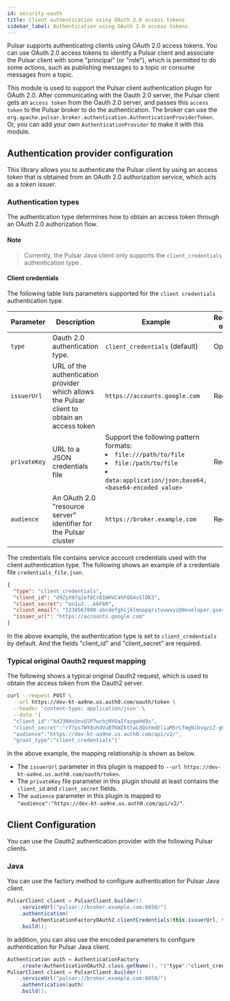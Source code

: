 ```yaml
---
id: security-oauth
title: Client authentication using OAuth 2.0 access tokens
sidebar_label: Authentication using OAuth 2.0 access tokens
---
```


Pulsar supports authenticating clients using OAuth 2.0 access tokens. You can use OAuth 2.0 access tokens to identify a Pulsar client and associate the Pulsar client with some "principal" (or "role"), which is permitted to do some actions, such as publishing messages to a topic or consume messages from a topic.

This module is used to support the Pulsar client authentication plugin for OAuth 2.0. After communicating with the Oauth 2.0 server, the Pulsar client gets an `access token` from the Oauth 2.0 server, and passes this `access token` to the Pulsar broker to do the authentication. The broker can use the `org.apache.pulsar.broker.authentication.AuthenticationProviderToken`. Or, you can add your own `AuthenticationProvider` to make it with this module.

## Authentication provider configuration

This library allows you to authenticate the Pulsar client by using an access token that is obtained from an OAuth 2.0 authorization service, which acts as a _token issuer_.

### Authentication types

The authentication type determines how to obtain an access token through an OAuth 2.0 authorization flow.

#### Note
> Currently, the Pulsar Java client only supports the `client_credentials` authentication type .

#### Client credentials

The following table lists parameters supported for the `client credentials` authentication type.

| Parameter | Description | Example | Required or not |
| --- | --- | --- | --- |
| `type` | Oauth 2.0 authentication type. |  `client_credentials` (default) | Optional |
| `issuerUrl` | URL of the authentication provider which allows the Pulsar client to obtain an access token | `https://accounts.google.com` | Required |
| `privateKey` | URL to a JSON credentials file  | Support the following pattern formats: <br> <li> `file:///path/to/file` <li>`file:/path/to/file` <li> `data:application/json;base64,<base64-encoded value>` | Required |
| `audience`  | An OAuth 2.0 "resource server" identifier for the Pulsar cluster | `https://broker.example.com` | Required |

The credentials file contains service account credentials used with the client authentication type. The following shows an example of a credentials file `credentials_file.json`.

```json
{
  "type": "client_credentials",
  "client_id": "d9ZyX97q1ef8Cr81WHVC4hFQ64vSlDK3",
  "client_secret": "on1uJ...k6F6R",
  "client_email": "1234567890-abcdefghijklmnopqrstuvwxyz@developer.gserviceaccount.com",
  "issuer_url": "https://accounts.google.com"
}
```

In the above example, the authentication type is set to `client_credentials` by default. And the fields "client_id" and "client_secret" are required.

### Typical original Oauth2 request mapping

The following shows a typical original Oauth2 request, which is used to obtain the access token from the Oauth2 server.

```bash
curl --request POST \
  --url https://dev-kt-aa9ne.us.auth0.com/oauth/token \
  --header 'content-type: application/json' \
  --data '{
  "client_id":"Xd23RHsUnvUlP7wchjNYOaIfazgeHd9x",
  "client_secret":"rT7ps7WY8uhdVuBTKWZkttwLdQotmdEliaM5rLfmgNibvqziZ-g07ZH52N_poGAb",
  "audience":"https://dev-kt-aa9ne.us.auth0.com/api/v2/",
  "grant_type":"client_credentials"}'
```

In the above example, the mapping relationship is shown as below.

- The `issuerUrl` parameter in this plugin is mapped to `--url https://dev-kt-aa9ne.us.auth0.com/oauth/token`.
- The `privateKey` file parameter in this plugin should at least contains the `client_id` and `client_secret` fields.
- The `audience` parameter in this plugin is mapped to  `"audience":"https://dev-kt-aa9ne.us.auth0.com/api/v2/"`.

## Client Configuration

You can use the Oauth2 authentication provider with the following Pulsar clients.

### Java

You can use the factory method to configure authentication for Pulsar Java client.

```java
PulsarClient client = PulsarClient.builder()
    .serviceUrl("pulsar://broker.example.com:6650/")
    .authentication(
        AuthenticationFactoryOAuth2.clientCredentials(this.issuerUrl, this.credentialsUrl, this.audience))
    .build();
```

In addition, you can also use the encoded parameters to configure authentication for Pulsar Java client.

```java
Authentication auth = AuthenticationFactory
    .create(AuthenticationOAuth2.class.getName(), "{"type":"client_credentials","privateKey":"...","issuerUrl":"...","audience":"..."}");
PulsarClient client = PulsarClient.builder()
    .serviceUrl("pulsar://broker.example.com:6650/")
    .authentication(auth)
    .build();
```